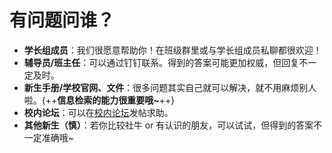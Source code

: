 # **有问题问谁？**

- **学长组成员**：我们很愿意帮助你！在班级群里或与学长组成员私聊都很欢迎！
- **辅导员/班主任**：可以通过钉钉联系。得到的答案可能更加权威，但回复不一定及时。
- **新生手册/学校官网、文件**：很多问题其实自己就可以解决，就不用麻烦别人啦。{++**信息检索的能力很重要哦~**++}
- **校内论坛**：可以在[校内论坛]发帖求助。
- **其他新生（慎）**：若你比较社牛 or 有认识的朋友，可以试试，但得到的答案不一定准确哦~

[校内论坛]: Online/Forum.md